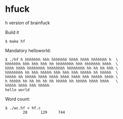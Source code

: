 # hfuck
h version of brainfuck

Build it

```
$ make hf
```

Mandatory helloworld:
```
$ ./hf h hhhhhhh hhh hhhhhhh hhhh hhhh hhhhhhh h  \
hhhhhhh hhh hhh hhh hh hhhhhhhh hhh hhhhhhh hhhh  \
hhhh hhhh hhhhhhhh hhhhhhhh hhhhhhhh hh hh hh hhh \
hhhhhhhh hh hhh hhhhh hhh hhh hhh hhhhh hh hhhhh  \
hhhhh hh hhhhh hhhh hhhh hhhh hhhh hhh hhhhh hhhh \
h hhhhh hh hh hh hh hh hhhhh hh hhhhh hhhh hhhh   \
hhhhh hhhh hhh hhhhh
hello world
```

Word count:
```
$ ./wc.hf < hf.c
        28      129     744
```

